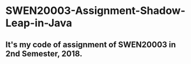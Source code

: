 # SWEN20003-Assignment-Shadow-Leap-in-Java
## It's my code of assignment of SWEN20003 in 2nd Semester, 2018.
